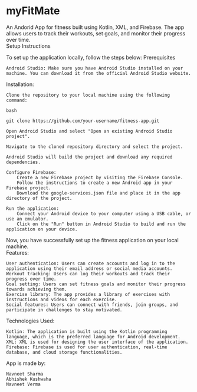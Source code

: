# myFitMate
An Andorid App for fitness built using Kotlin, XML, and Firebase. The app allows users to track their workouts, set goals, and monitor their progress over time.<br>
Setup Instructions

To set up the application locally, follow the steps below:
Prerequisites

    Android Studio: Make sure you have Android Studio installed on your machine. You can download it from the official Android Studio website.

Installation:

    Clone the repository to your local machine using the following command:

    bash

    git clone https://github.com/your-username/fitness-app.git

    Open Android Studio and select "Open an existing Android Studio project".

    Navigate to the cloned repository directory and select the project.

    Android Studio will build the project and download any required dependencies.

    Configure Firebase:
        Create a new Firebase project by visiting the Firebase Console.
        Follow the instructions to create a new Android app in your Firebase project.
        Download the google-services.json file and place it in the app directory of the project.

    Run the application:
        Connect your Android device to your computer using a USB cable, or use an emulator.
        Click on the "Run" button in Android Studio to build and run the application on your device.

Now, you have successfully set up the fitness application on your local machine.<br>
Features:

    User authentication: Users can create accounts and log in to the application using their email address or social media accounts.
    Workout tracking: Users can log their workouts and track their progress over time.
    Goal setting: Users can set fitness goals and monitor their progress towards achieving them.
    Exercise library: The app provides a library of exercises with instructions and videos for each exercise.
    Social features: Users can connect with friends, join groups, and participate in challenges to stay motivated.

Technologies Used:

    Kotlin: The application is built using the Kotlin programming language, which is the preferred language for Android development.
    XML: XML is used for designing the user interface of the application.
    Firebase: Firebase is used for user authentication, real-time database, and cloud storage functionalities.

App is made by:

    Navneet Sharma
    Abhishek Kushwaha
    Navneet Verma
